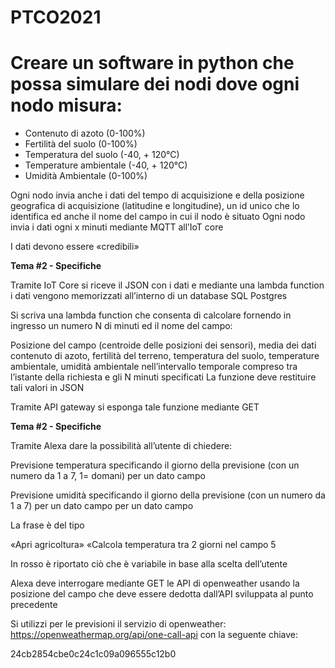 # PTCO2021 
# Creare un software in **python** che possa simulare dei nodi dove ogni nodo misura:
* Contenuto di azoto (0-100%)
* Fertilità del suolo (0-100%)
* Temperatura del suolo (-40, + 120°C)
* Temperature ambientale (-40, + 120°C)
* Umidità Ambientale (0-100%)

Ogni nodo invia anche i dati del tempo di acquisizione e della posizione
geografica di acquisizione (latitudine e longitudine), un id unico che lo
identifica ed anche il nome del campo in cui il nodo è situato
Ogni nodo invia i dati ogni x minuti mediante MQTT all’IoT core 

I dati devono essere «credibili»

**Tema #2 - Specifiche**

Tramite IoT Core si riceve il JSON con i dati e mediante una lambda
function i dati vengono memorizzati all’interno di un database SQL
Postgres

Si scriva una lambda function che consenta di calcolare fornendo in
ingresso un numero N di minuti ed il nome del campo:

Posizione del campo (centroide delle posizioni dei sensori), media dei dati
contenuto di azoto, fertilità del terreno, temperatura del suolo, temperature
ambientale, umidità ambientale nell’intervallo temporale compreso tra
l’istante della richiesta e gli N minuti specificati La funzione deve restituire
tali valori in JSON

Tramite API gateway si esponga tale funzione mediante GET

**Tema #2 - Specifiche**

Tramite Alexa dare la possibilità all’utente di chiedere:

Previsione temperatura specificando il giorno della previsione (con un numero da 1
a 7, 1= domani) per un dato campo

Previsione umidità specificando il giorno della previsione (con un numero da 1 a 7)
per un dato campo per un dato campo

La frase è del tipo

«Apri agricoltura» «Calcola temperatura tra 2 giorni nel campo 5

In rosso è riportato ciò che è variabile in base alla scelta dell’utente

Alexa deve interrogare mediante GET le API di openweather usando la
posizione del campo che deve essere dedotta dall’API sviluppata al punto
precedente

Si utilizzi per le previsioni il servizio di openweather:
https://openweathermap.org/api/one-call-api con la seguente chiave:

24cb2854cbe0c24c1c09a096555c12b0
